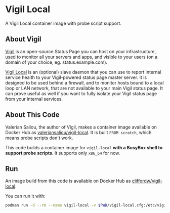 # Vigil Local

A Vigil Local container image with probe script support.

## About Vigil

[Vigil](https://github.com/valeriansaliou/vigil) is an open-source Status Page you can host on your infrastructure, used to monitor all your servers and apps, and visible to your users (on a domain of your choice, eg. status.example.com).

[Vigil Local](https://github.com/valeriansaliou/vigil-local) is an (optional) slave daemon that you can use to report internal service health to your Vigil-powered status page master server. It is designed to be used behind a firewall, and to monitor hosts bound to a local loop or LAN network, that are not available to your main Vigil status page. It can prove useful as well if you want to fully isolate your Vigil status page from your internal services.

## About This Code

Valerian Saliou, the author of Vigil, makes a container image available on Docker Hub as [valeriansaliou/vigil-local](https://hub.docker.com/r/valeriansaliou/vigil-local/). It is built `FROM scratch`, which means probe scripts don't work.

This code builds a container image for `vigil-local` **with a BusyBox shell to support probe scripts**. It supports only `x86_64` for now.

## Run

An image build from this code is available on Docker Hub as [cliffordw/vigil-local](https://hub.docker.com/r/cliffordw/vigil-local).

You can run it with:

```sh
podman run -d --rm --name vigil-local -v $PWD/vigil-local.cfg:/etc/vigil-local.cfg:ro,Z docker.io/cliffordw/vigil-local:v1.2.2-1
```
